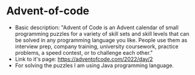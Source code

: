 # Advent-of-code

- Basic description: "Advent of Code is an Advent calendar of small programming puzzles for a variety of skill sets and skill levels that can be solved in any programming language you like. People use them as interview prep, company training, university coursework, practice problems, a speed contest, or to challenge each other."
- Link to it's page: https://adventofcode.com/2022/day/2
- For solving the puzzles I am using Java programming language.
